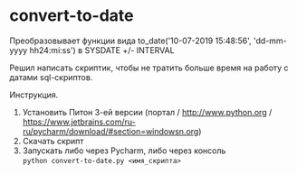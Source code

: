 # convert-to-date
Преобразовывает функции вида to_date('10-07-2019 15:48:56', 'dd-mm-yyyy hh24:mi:ss') в SYSDATE +/- INTERVAL

Решил написать скриптик, чтобы не тратить больше время на работу с датами sql-скриптов.

Инструкция.
1. Установить Питон 3-ей версии (портал / http://www.python.org / https://www.jetbrains.com/ru-ru/pycharm/download/#section=windowsn.org)
2. Скачать скрипт
3. Запускать либо через Pycharm, либо через консоль   
`python convert-to-date.py <имя_скрипта>`
